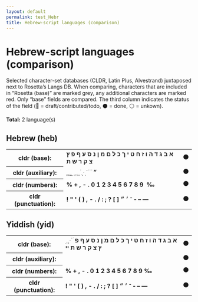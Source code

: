 ```yaml
---
layout: default
permalink: test_Hebr
title: Hebrew-script languages (comparison)
---
```


# Hebrew-script languages (comparison)

Selected character-set databases (CLDR, Latin Plus, Alvestrand) juxtaposed next to Rosetta’s Langs DB. When comparing, characters that are included in “Rosetta (base)” are marked grey, any additional characters are marked red. Only “base” fields are compared. The third column indicates the status of the field (🔴 = draft/contributed/todo, ⚫️ = done, ⚪️ = unkown).

**Total:** 2 language(s)

## Hebrew (heb)

<table>
 <tr><th>cldr (base):</th><td><strong>א</strong> <strong>ב</strong> <strong>ג</strong> <strong>ד</strong> <strong>ה</strong> <strong>ו</strong> <strong>ז</strong> <strong>ח</strong> <strong>ט</strong> <strong>י</strong> <strong>ך</strong> <strong>כ</strong> <strong>ל</strong> <strong>ם</strong> <strong>מ</strong> <strong>ן</strong> <strong>נ</strong> <strong>ס</strong> <strong>ע</strong> <strong>ף</strong> <strong>פ</strong> <strong>ץ</strong> <strong>צ</strong> <strong>ק</strong> <strong>ר</strong> <strong>ש</strong> <strong>ת</strong> </td><td>⚫️</td></tr>
<tr><th>cldr (auxiliary):</th><td><strong>ְ</strong> <strong>ֱ</strong> <strong>ֲ</strong> <strong>ֳ</strong> <strong>ִ</strong> <strong>ֵ</strong> <strong>ֶ</strong> <strong>ַ</strong> <strong>ָ</strong> <strong>ֹ</strong> <strong>ֻ</strong> <strong>ּ</strong> <strong>ֽ</strong> <strong>ֿ</strong> <strong>ׁ</strong> <strong>ׂ</strong> <strong>ׄ</strong> <strong>״</strong> <strong>‎</strong> <strong>‏</strong> </td><td>⚫️</td></tr>
<tr><th>cldr (numbers):</th><td><strong>%</strong> <strong>+</strong> <strong>,</strong> <strong>-</strong> <strong>.</strong> <strong>0</strong> <strong>1</strong> <strong>2</strong> <strong>3</strong> <strong>4</strong> <strong>5</strong> <strong>6</strong> <strong>7</strong> <strong>8</strong> <strong>9</strong> <strong>‎</strong> <strong>‰</strong> </td><td>⚫️</td></tr>
<tr><th>cldr (punctuation):</th><td><strong>!</strong> <strong>"</strong> <strong>'</strong> <strong>(</strong> <strong>)</strong> <strong>,</strong> <strong>-</strong> <strong>.</strong> <strong>/</strong> <strong>:</strong> <strong>;</strong> <strong>?</strong> <strong>[</strong> <strong>]</strong> <strong>־</strong> <strong>׳</strong> <strong>״</strong> <strong>‐</strong> <strong>–</strong> <strong>—</strong> </td><td>⚫️</td></tr>
 </table>

## Yiddish (yid)

<table>
 <tr><th>cldr (base):</th><td><strong>ִ</strong> <strong>ַ</strong> <strong>ָ</strong> <strong>ּ</strong> <strong>ֿ</strong> <strong>ׂ</strong> <strong>א</strong> <strong>ב</strong> <strong>ג</strong> <strong>ד</strong> <strong>ה</strong> <strong>ו</strong> <strong>ז</strong> <strong>ח</strong> <strong>ט</strong> <strong>י</strong> <strong>ך</strong> <strong>כ</strong> <strong>ל</strong> <strong>ם</strong> <strong>מ</strong> <strong>ן</strong> <strong>נ</strong> <strong>ס</strong> <strong>ע</strong> <strong>ף</strong> <strong>פ</strong> <strong>ץ</strong> <strong>צ</strong> <strong>ק</strong> <strong>ר</strong> <strong>ש</strong> <strong>ת</strong> <strong>ײ</strong> </td><td>⚫️</td></tr>
<tr><th>cldr (auxiliary):</th><td><strong>‎</strong> <strong>‏</strong> </td><td>⚫️</td></tr>
<tr><th>cldr (numbers):</th><td><strong>%</strong> <strong>+</strong> <strong>,</strong> <strong>-</strong> <strong>.</strong> <strong>0</strong> <strong>1</strong> <strong>2</strong> <strong>3</strong> <strong>4</strong> <strong>5</strong> <strong>6</strong> <strong>7</strong> <strong>8</strong> <strong>9</strong> <strong>‰</strong> </td><td>⚫️</td></tr>
<tr><th>cldr (punctuation):</th><td><strong>!</strong> <strong>"</strong> <strong>'</strong> <strong>(</strong> <strong>)</strong> <strong>,</strong> <strong>-</strong> <strong>.</strong> <strong>/</strong> <strong>:</strong> <strong>;</strong> <strong>?</strong> <strong>[</strong> <strong>]</strong> <strong>־</strong> <strong>׳</strong> <strong>״</strong> <strong>‐</strong> <strong>–</strong> <strong>—</strong> </td><td>⚫️</td></tr>
 </table>

